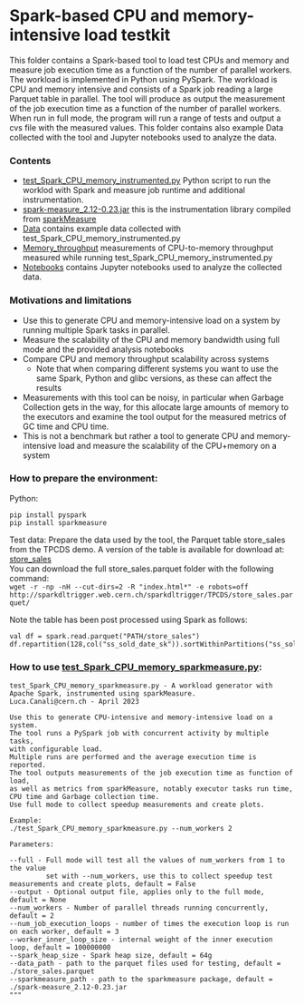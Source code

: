 # Spark-based CPU and memory-intensive load testkit
This folder contains a Spark-based tool to load test CPUs and memory and measure job execution time as a function of the number of parallel workers.
The workload is implemented in Python using PySpark.
The workload is CPU and memory intensive and consists of a Spark job reading a large Parquet table in parallel.
The tool will produce as output the measurement of the job execution time as a function of the number of parallel workers.  
When run in full mode, the program will run a range of tests and output a cvs file with the measured values.
This folder contains also example Data collected with the tool and Jupyter notebooks used to analyze the data.

### Contents
- [test_Spark_CPU_memory_instrumented.py](test_Spark_CPU_memory_instrumented.py) Python script to run the worklod with Spark and measure job runtime and additional instrumentation.
- [spark-measure_2.12-0.23.jar](spark-measure_2.12-0.23.jar) this is the instrumentation library compiled from [sparkMeasure](https://github.com/LucaCanali/sparkMeasure)
- [Data](Data) contains example data collected with test_Spark_CPU_memory_instrumented.py
- [Memory_throughput](Memory_throughput) measurements of CPU-to-memory throughput measured while running test_Spark_CPU_memory_instrumented.py
- [Notebooks](Notebooks) contains Jupyter notebooks used to analyze the collected data.

### Motivations and limitations
- Use this to generate CPU and memory-intensive load on a system by running multiple Spark tasks in parallel.
- Measure the scalability of the CPU and memory bandwidth using full mode and the provided analysis notebooks
- Compare CPU and memory throughput scalability across systems
  - Note that when comparing different systems you want to use the same Spark, Python and glibc versions, as these can affect the results 
- Measurements with this tool can be noisy, in particular when Garbage Collection gets in the way, for this allocate large amounts
  of memory to the executors and examine the tool output for the measured metrics of GC time and CPU time. 
- This is not a benchmark but rather a tool to generate CPU and memory-intensive load and measure the scalability of the CPU+memory on a system

### How to prepare the environment:
Python:
```
pip install pyspark
pip install sparkmeasure
```
Test data: 
Prepare the data used by the tool, the Parquet table store_sales from the TPCDS demo.
A version of the table is available for download at:
[store_sales](https://sparkdltrigger.web.cern.ch/sparkdltrigger/TPCDS/store_sales.parquet/)    
You can download the full store_sales.parquet folder with the following command:  
`wget -r -np -nH --cut-dirs=2 -R "index.html*" -e robots=off http://sparkdltrigger.web.cern.ch/sparkdltrigger/TPCDS/store_sales.parquet/`

Note the table has been post processed using Spark as follows:
```
val df = spark.read.parquet("PATH/store_sales")
df.repartition(128,col("ss_sold_date_sk")).sortWithinPartitions("ss_sold_date_sk","ss_sold_time_sk","ss_customer_sk").write.parquet("PATH/store_sales.parquet")
```

### How to use [test_Spark_CPU_memory_sparkmeasure.py](test_Spark_CPU_memory_sparkmeasure.py):
```
test_Spark_CPU_memory_sparkmeasure.py - A workload generator with Apache Spark, instrumented using sparkMeasure.
Luca.Canali@cern.ch - April 2023

Use this to generate CPU-intensive and memory-intensive load on a system.
The tool runs a PySpark job with concurrent activity by multiple tasks,
with configurable load.
Multiple runs are performed and the average execution time is reported.
The tool outputs measurements of the job execution time as function of load,
as well as metrics from sparkMeasure, notably executor tasks run time, 
CPU time and Garbage collection time.
Use full mode to collect speedup measurements and create plots.

Example:
./test_Spark_CPU_memory_sparkmeasure.py --num_workers 2

Parameters:

--full - Full mode will test all the values of num_workers from 1 to the value 
         set with --num_workers, use this to collect speedup test measurements and create plots, default = False
--output - Optional output file, applies only to the full mode, default = None
--num_workers - Number of parallel threads running concurrently, default = 2
--num_job_execution_loops - number of times the execution loop is run on each worker, default = 3
--worker_inner_loop_size - internal weight of the inner execution loop, default = 100000000
--spark_heap_size - Spark heap size, default = 64g
--data_path - path to the parquet files used for testing, default = ./store_sales.parquet
--sparkmeasure_path - path to the sparkmeasure package, default = ./spark-measure_2.12-0.23.jar
"""
